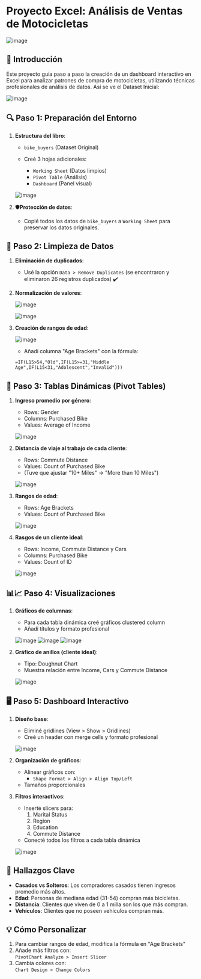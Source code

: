 
# Proyecto Excel: Análisis de Ventas de Motocicletas

![image](https://github.com/user-attachments/assets/e7330fc6-34b8-4d9d-a849-5eb6037ba4ce)

## 📌 Introducción
 Este proyecto guía paso a paso la creación de un dashboard interactivo en Excel para analizar patrones de compra de motocicletas, utilizando técnicas profesionales de análisis de datos. Así se ve el Dataset Inicial:

![image](https://github.com/user-attachments/assets/22db5ed9-2a98-4374-8d36-dd0e12e3b6e9)


## 🔍 Paso 1: Preparación del Entorno
1. **Estructura del libro**:

     - `bike_buyers` (Dataset Original)

   - Creé 3 hojas adicionales:
     - `Working Sheet` (Datos limpios)
     - `Pivot Table` (Análisis)
     - `Dashboard` (Panel visual)

   ![image](https://github.com/user-attachments/assets/1d7c870c-ef98-4b53-ba1a-c73c7c9b8d79)


3. 🛡️**Protección de datos**:
   - Copié todos los datos de `bike_buyers` a `Working Sheet` para preservar los datos originales.

## 🧹 Paso 2: Limpieza de Datos
1. **Eliminación de duplicados**:
   - Usé la opción `Data > Remove Duplicates` (se encontraron y eliminaron 26 registros duplicados) ✔️

2. **Normalización de valores**:
  
   ![image](https://github.com/user-attachments/assets/0b659534-162b-4925-80a8-7c4b2972c8d7)

   ![image](https://github.com/user-attachments/assets/ea9e53c0-4e59-4b98-a4c8-214b0840a5aa)
   

4. **Creación de rangos de edad**:

   ![image](https://github.com/user-attachments/assets/180d31b6-441e-4ae0-9b92-74f74dd63131)

   - Añadí columna "Age Brackets" con la fórmula:

   ```excel
   =IF(L15>54,"Old",IF(L15>=31,"Middle Age",IF(L15<31,"Adolescent","Invalid")))
   ```

## 📐 Paso 3: Tablas Dinámicas (Pivot Tables)
1. **Ingreso promedio por género**:
   - Rows: Gender
   - Columns: Purchased Bike
   - Values: Average of Income

   ![image](https://github.com/user-attachments/assets/6e020412-7e80-4516-bb1d-6125041b6e90)

2. **Distancia de viaje al trabajo de cada cliente**:
   - Rows: Commute Distance
   - Values: Count of Purchased Bike
   - (Tuve que ajustar "10+ Miles" → "More than 10 Miles")
  
   ![image](https://github.com/user-attachments/assets/e3f3a5bb-c009-469e-be36-e206bad57d80)

3. **Rangos de edad**:
   - Rows: Age Brackets
   - Values: Count of Purchased Bike
  
   ![image](https://github.com/user-attachments/assets/414b556e-f671-48ca-88e3-8955dcbd078e)

4. **Rasgos de un cliente ideal**:
   - Rows: Income, Commute Distance y Cars
   - Columns: Purchased Bike
   - Values: Count of ID
     
   ![image](https://github.com/user-attachments/assets/836df74c-c322-4979-bf32-29b64b3189c6)

   

## 📊📈 Paso 4: Visualizaciones
1. **Gráficos de columnas**:
   - Para cada tabla dinámica creé gráficos clustered column
   - Añadí títulos y formato profesional

   ![image](https://github.com/user-attachments/assets/8d11341d-7387-4902-b73e-13a0fdb5347c)
   ![image](https://github.com/user-attachments/assets/310328a5-fd3c-41a3-b5ae-2af157f42aae)
   ![image](https://github.com/user-attachments/assets/ac81373d-97f5-4b6d-bf5f-87e5850771b7)


2. **Gráfico de anillos (cliente ideal)**:
   - Tipo: Doughnut Chart
   - Muestra relación entre Income, Cars y Commute Distance

   ![image](https://github.com/user-attachments/assets/9772b40d-e5c5-4364-b844-d2c5ab72349e)


## 🖥️ Paso 5: Dashboard Interactivo
1. **Diseño base**:
   - Eliminé gridlines (View > Show > Gridlines)
   - Creé un header con merge cells y formato profesional

   ![image](https://github.com/user-attachments/assets/1bca8ed9-02ae-4a64-a172-f0cecececf24)

2. **Organización de gráficos**:
   - Alinear gráficos con:
     - `Shape Format > Align > Align Top/Left`
   - Tamaños proporcionales

3. **Filtros interactivos**:
   - Inserté slicers para:
     1. Marital Status
     2. Region
     3. Education
     4. Commute Distance
   - Conecté todos los filtros a cada tabla dinámica

   ![image](https://github.com/user-attachments/assets/cc53aa7d-58c4-46eb-95c9-e47d4674905d)

## 🔎 Hallazgos Clave
- **Casados vs Solteros**: Los compradores casados tienen ingresos promedio más altos.
- **Edad**: Personas de mediana edad (31-54) compran más bicicletas.
- **Distancia**: Clientes que viven de 0 a 1 milla son los que más compran.
- **Vehículos**: Clientes que no poseen vehículos compran más.

## 💡 Cómo Personalizar
1. Para cambiar rangos de edad, modifica la fórmula en "Age Brackets"
2. Añade más filtros con:  
   `PivotChart Analyze > Insert Slicer`
3. Cambia colores con:  
   `Chart Design > Change Colors`
